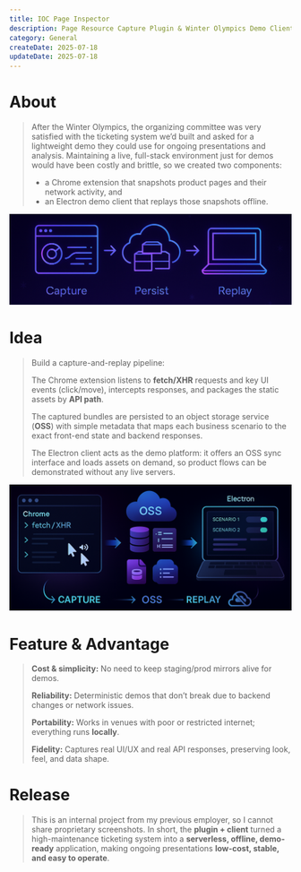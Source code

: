 ```yaml
---
title: IOC Page Inspector
description: Page Resource Capture Plugin & Winter Olympics Demo Client
category: General
createDate: 2025-07-18
updateDate: 2025-07-18
---
```


# About

> After the Winter Olympics, the organizing committee was very satisfied with the ticketing system we’d built and asked for a lightweight demo they could use for ongoing presentations and analysis. Maintaining a live, full-stack environment just for demos would have been costly and brittle, so we created two components:
>
> - a Chrome extension that snapshots product pages and their network activity, and
> - an Electron demo client that replays those snapshots offline.

![About](./about.png)

# Idea

> Build a capture-and-replay pipeline:
>
> The Chrome extension listens to **fetch/XHR** requests and key UI events (click/move), intercepts responses, and packages the static assets by **API path**.
>
> The captured bundles are persisted to an object storage service (**OSS**) with simple metadata that maps each business scenario to the exact front-end state and backend responses.
>
> The Electron client acts as the demo platform: it offers an OSS sync interface and loads assets on demand, so product flows can be demonstrated without any live servers.

![Design](./design.png)

# Feature & Advantage

> **Cost & simplicity:** No need to keep staging/prod mirrors alive for demos.
>
> **Reliability:** Deterministic demos that don’t break due to backend changes or network issues.
>
> **Portability:** Works in venues with poor or restricted internet; everything runs **locally**.
>
> **Fidelity:** Captures real UI/UX and real API responses, preserving look, feel, and data shape.

# Release

> This is an internal project from my previous employer, so I cannot share proprietary screenshots. In short, the **plugin + client** turned a high-maintenance ticketing system into a **serverless, offline, demo-ready** application, making ongoing presentations **low-cost, stable, and easy to operate**.
